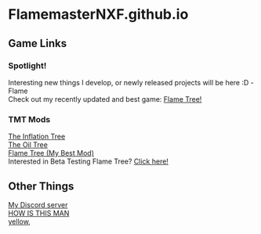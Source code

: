 # FlamemasterNXF.github.io
## Game Links
### Spotlight!
Interesting new things I develop, or newly released projects will be here :D -Flame<br>
Check out my recently updated and best game: [Flame Tree!](https://flamemasternxf.github.io/Flame-Tree/) <br>
### TMT Mods
[The Inflation Tree](https://flamemasternxf.github.io/The-Inflation-Tree/) <br>
[The Oil Tree](https://flamemasternxf.github.io/the-oil-tree/) <br>
[Flame Tree (My Best Mod)](https://flamemasternxf.github.io/Flame-Tree/) <br>
Interested in Beta Testing Flame Tree? [Click here!](https://flamemasternxf.github.io/flame-tree-beta/) <br>
## Other Things
[My Discord server](https://discord.gg/Js93DSjBAY) <br>
[HOW IS THIS MAN](https://www.reddit.com/r/trollface/comments/njhi15/troll_walk_4k_ultra_hd/?utm_source=share&utm_medium=web2x&context=3) <br>
[yellow,](https://cdn.discordapp.com/emojis/806983418008174623.gif?v=1) <br>